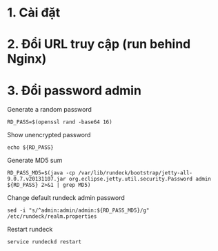 # 1. Cài đặt

#  2. Đổi URL truy cập \(run behind Nginx\)

# 3. Đổi password admin

Generate a random password

```
RD_PASS=$(openssl rand -base64 16)
```

Show unencrypted password

```
echo ${RD_PASS}
```

Generate MD5 sum

```
RD_PASS_MD5=$(java -cp /var/lib/rundeck/bootstrap/jetty-all-9.0.7.v20131107.jar org.eclipse.jetty.util.security.Password admin ${RD_PASS} 2>&1 | grep MD5)
```

Change default rundeck admin password

```
sed -i "s/^admin:admin/admin:${RD_PASS_MD5}/g" /etc/rundeck/realm.properties
```

Restart rundeck

```
service rundeckd restart
```



